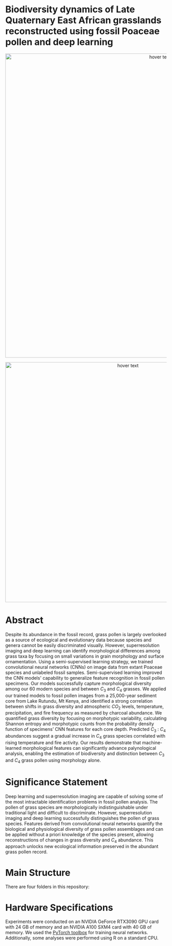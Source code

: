 # Biodiversity dynamics of Late Quaternary East African grasslands reconstructed using fossil Poaceae pollen and deep learning 

<p align="center">
  <img src="https://github.com/madaime2/Pollen_Biodiversity_Reconstruction/blob/main/Grass_Project_Figures/Fig1_Grass_Pollen_Project.png" width="950" title="hover text">
</p>

<p align="center">
  <img src="https://github.com/madaime2/Pollen_Biodiversity_Reconstruction/blob/main/Grass_Project_Figures/Figs2_4_Grass_Pollen_Project.png" width="750" title="hover text">
</p>
  

# Abstract
Despite its abundance in the fossil record, grass pollen is largely overlooked as a source of ecological and evolutionary data because species and genera cannot be easily discriminated visually. However, superresolution imaging and deep learning can identify morphological differences among grass taxa by focusing on small variations in grain morphology and surface ornamentation. Using a semi-supervised learning strategy, we trained convolutional neural networks (CNNs) on image data from extant Poaceae species and unlabeled fossil samples. Semi-supervised learning improved the CNN models' capability to generalize feature recognition in fossil pollen specimens. Our models successfully capture morphological diversity among our 60 modern species and between $C_3$ and $C_4$ grasses. We applied our trained models to fossil pollen images from a 25,000-year sediment core from Lake Rutundu, Mt Kenya, and identified a strong correlation between shifts in grass diversity and atmospheric $CO_2$ levels, temperature, precipitation, and fire frequency as measured by charcoal abundance. We quantified grass diversity by focusing on morphotypic variability, calculating Shannon entropy and morphotypic counts from the probability density function of specimens’ CNN features for each core depth. Predicted $C_3$ : $C_4$ abundances suggest a gradual increase in $C_4$ grass species correlated with rising temperature and fire activity. Our results demonstrate that machine-learned morphological features can significantly advance palynological analysis, enabling the estimation of biodiversity and distinction between $C_3$ and $C_4$ grass pollen using morphology alone.

# Significance Statement 
Deep learning and superresolution imaging are capable of solving some of the most intractable identification problems in fossil pollen analysis. The pollen of grass species are morphologically indistinguishable under traditional light and difficult to discriminate. However, superresolution imaging and deep learning successfully distinguishes the pollen of grass species. Features derived from convolutional neural networks quantify the biological and physiological diversity of grass pollen assemblages and can be applied without a priori knowledge of the species present, allowing reconstructions of changes in grass diversity and $C_4$ abundance. This approach unlocks new ecological information preserved in the abundant grass pollen record.

# Main Structure 
There are four folders in this repository:

# Hardware Specifications
Experiments were conducted on an NVIDIA GeForce RTX3090 GPU card with 24 GB of memory and an NVIDIA A100 SXM4 card with 40 GB of memory. We used the [PyTorch toolbox](https://pytorch.org/) for training neural networks. Additionally, some analyses were performed using R on a standard CPU. 

